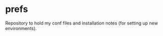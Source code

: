 prefs
=====

Repository to hold my conf files and installation notes (for setting up new environments).